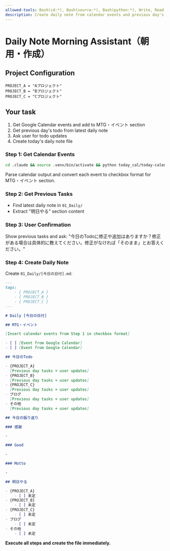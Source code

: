 ```yaml
---
allowed-tools: Bash(cd:*), Bash(source:*), Bash(python:*), Write, Read, Glob
description: Create daily note from calendar events and previous day's tasks
---
```


# Daily Note Morning Assistant（朝用・作成）

## Project Configuration

```
PROJECT_A = "Aプロジェクト"
PROJECT_B = "Bプロジェクト"
PROJECT_C = "Cプロジェクト"
```

## Your task

1. Get Google Calendar events and add to MTG・イベント section
2. Get previous day's todo from latest daily note
3. Ask user for todo updates
4. Create today's daily note file

### Step 1: Get Calendar Events

```bash
cd .claude && source .venv/bin/activate && python today_cal/today-calendar.py
```

Parse calendar output and convert each event to checkbox format for MTG・イベント section.

### Step 2: Get Previous Tasks

- Find latest daily note in `01_Daily/`
- Extract "明日やる" section content

### Step 3: User Confirmation

Show previous tasks and ask: "今日のTodoに修正や追加はありますか？修正がある場合は具体的に教えてください。修正がなければ「そのまま」とお答えください。"

### Step 4: Create Daily Note

Create `01_Daily/[今日の日付].md`:

```markdown
---
tags:
    - { PROJECT_A }
    - { PROJECT_B }
    - { PROJECT_C }
---

# Daily [今日の日付]

## MTG・イベント

[Insert calendar events from Step 1 in checkbox format]

- [ ] [Event from Google Calendar]
- [ ] [Event from Google Calendar]

## 今日のTodo

- {PROJECT_A}
  [Previous day tasks + user updates]
- {PROJECT_B}
  [Previous day tasks + user updates]
- {PROJECT_C}
  [Previous day tasks + user updates]
- ブログ
  [Previous day tasks + user updates]
- その他
  [Previous day tasks + user updates]

## 今日の振り返り

### 感謝

-

### Good

-

### Motto

-

## 明日やる

- {PROJECT_A}
    - [ ] 未定
- {PROJECT_B}
    - [ ] 未定
- {PROJECT_C}
    - [ ] 未定
- ブログ
    - [ ] 未定
- その他
    - [ ] 未定
```

**Execute all steps and create the file immediately.**
